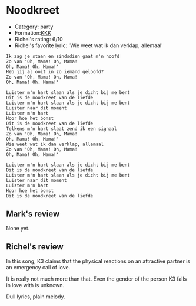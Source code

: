 # Noodkreet

 * Category: party
 * Formation:[KKK](Kkk.md)
 * Richel's rating: 6/10
 * Richel's favorite lyric: 'Wie weet wat ik dan verklap, allemaal'

```
Ik zag je staan en sindsdien gaat m'n hoofd
Zo van 'Oh, Mama! Oh, Mama!
Oh, Mama! Oh, Mama!'
Heb jij al ooit in zo iemand geloofd?
Zo van 'Oh, Mama! Oh, Mama!
Oh, Mama! Oh, Mama!'

Luister m'n hart slaan als je dicht bij me bent
Dit is de noodkreet van de liefde
Luister m'n hart slaan als je dicht bij me bent
Luister naar dit moment
Luister m'n hart
Hoor hoe het bonst
Dit is de noodkreet van de liefde
Telkens m'n hart slaat zend ik een signaal
Zo van 'Oh, Mama! Oh, Mama!
Oh, Mama! Oh, Mama!'
Wie weet wat ik dan verklap, allemaal
Zo van 'Oh, Mama! Oh, Mama!
Oh, Mama! Oh, Mama!'

Luister m'n hart slaan als je dicht bij me bent
Dit is de noodkreet van de liefde
Luister m'n hart slaan als je dicht bij me bent
Luister naar dit moment
Luister m'n hart
Hoor hoe het bonst
Dit is de noodkreet van de liefde
```
## Mark's review

None yet.

## Richel's review

In this song, K3 claims that the physical reactions on
an attractive partner is an emergency call of love.

It is really not much more than that. Even the
gender of the person K3 falls in love with is unknown.

Dull lyrics, plain melody. 
